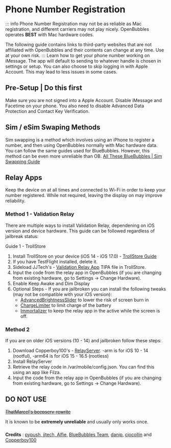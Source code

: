 
# Phone Number Registration
::: info
Phone Number Registration may not be as reliable as Mac registration, and different carriers may not play nicely. OpenBubbles operates **BEST** with Mac hardware codes.

The following guide contains links to third-party websites that are not affiliated with OpenBubbles and their contents can change at any time. Use at your own risk.
:::
Learn how to get your phone number working on iMessage. The app will default to sending to whatever handle is chosen in settings or setup. 
You can also choose to skip logging in with Apple Account. This may lead to less issues in some cases.

## Pre-Setup | Do this first
Make sure you are not signed into a Apple Account. Disable iMessage and Facetime on your phone. You also need to disable Advanced Data Protection and Contact Key Verification.

## Sim / eSim Swaping Methods

Sim swapping is a method which involves using an iPhone to register a number, and then using OpenBubbles normally with Mac hardware data. You can follow the same guides used for BlueBubbles. However, this method can be even more unreliable than OB.
[All These BlueBubbles | Sim Swapping Guide](https://guide.atbluebubbles.com/ )

## Relay Apps
Keep the device on at all times and connected to Wi-Fi in order to keep your number registered. 
While not required, leaving the display on may improve reliability.

### Method 1 - Validation Relay
There are multiple ways to install Validation Relay, dependening on iOS version and device hardware. 
This guide can be followed regardless of jailbreak status: 
 
Guide 1 - TrollStore

1. Install TrollStore on your device (iOS 14 - iOS 17.0) - [TrollStore Guide](https://ios.cfw.guide/installing-trollstore/)
2. If you have TestFlight installed, delete it.
3. Sideload JJTech's - [Validation Relay App](https://github.com/JJTech0130/ValidationRelay/releases) TIPA file in TrollStore.
4. Input the code from the relay app in OpenBubbles (if you are changing from existing hardware, go to Settings -> Change Hardware).
5. Enable Keep Awake and Dim Display
6.  Optional Steps  - If you are jailbroken you can install the following tweaks (may not be compatible with your iOS version):
    * [AdvancedBrightnessSlider](https://havoc.app/package/advancedbright) to lower the risk of screen burn in
    * [ChargeLimiter](https://github.com/lich4/ChargeLimiter?tab=readme-ov-file#Introduction) to limit charge of the battery
    * [Immortalizer](https://havoc.app/package/immortalizer) to keep the relay app in the active while the screen is off.

### Method 2

If you are on older iOS versions (10 - 14) and jailbroken follow these steps: 

1. Download Copperboy100's - [RelayServer](https://github.com/OpenBubbles/relayserver/releases). -arm is for iOS 10 - 14 (rootful), -arm64 is for iOS 15 - 16.5 (rootless)
2. Install RelayServer 
3. Retrieve the relay code in /var/mobile/config.json. You can find this using an app like Filza.
4. Input the code from the relay app in OpenBubbles (if you are changing from existing hardware, go to Settings -> Change Hardware).

## DO NOT USE
~~[ThatMarcel's beepserv-rewrite](https://github.com/thatmarcel/beepserv-rewrite)~~

It is known to be **extremely unreliable** and usually only works once.

###
**Credits** : [pypush, jjtech, Alfie,](https://discord.com/channels/1130633272595066880/1135636248019615874/1231003645529817139) [BlueBubbles Team](https://github.com/orgs/BlueBubblesApp/people), [danip](https://discord.com/channels/1130633272595066880/1135636248019615874/1231003645529817139), [cjocollin](https://www.reddit.com/r/BlueBubbles/comments/1938ock/stop_using_old_methods_heres_a_new_one/) and [Copperboy100](https://github.com/TaeHagen)
###
